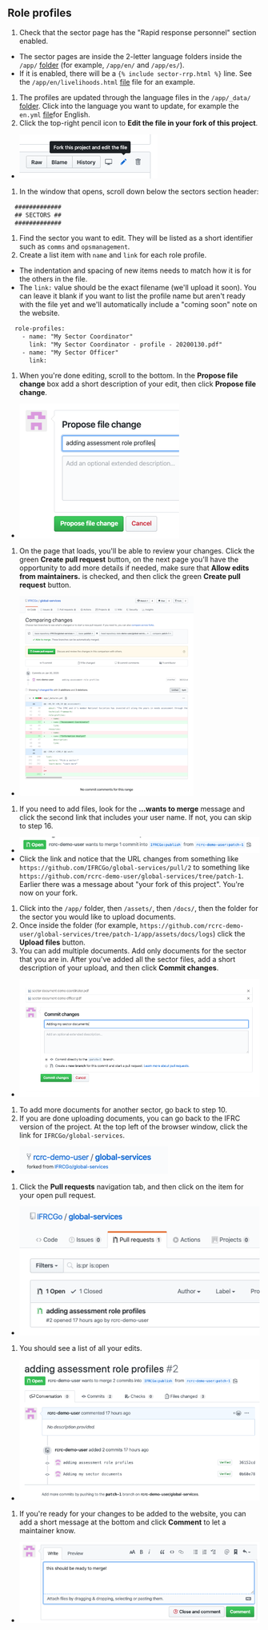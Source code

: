 ## Role profiles

1. Check that the sector page has the "Rapid response personnel" section enabled.
  - The sector pages are inside the 2-letter language folders inside the `/app/` [folder](https://github.com/IFRCGo/global-services/tree/publish/app) (for example, `/app/en/` and `/app/es/`).
  - If it is enabled, there will be a `{% include sector-rrp.html %}` line. See the `/app/en/livelihoods.html` [file](https://github.com/IFRCGo/global-services/blob/publish/app/en/livelihoods.html#L8) file for an example.
1. The profiles are updated through the language files in the `/app/_data/` [folder](https://github.com/IFRCGo/global-services/tree/publish/app/_data). Click into the language you want to update, for example the `en.yml` [file](https://github.com/IFRCGo/global-services/blob/publish/app/_data/en.yml)for English.
1. Click the top-right pencil icon to **Edit the file in your fork of this project**.
  - ![](https://raw.githubusercontent.com/IFRCGo/global-services/publish/contributing/img/GitHub--edit-the-file.png) 
1. In the window that opens, scroll down below the sectors section header: 
```plain
  #############
  ## SECTORS ##
  #############
```
1. Find the sector you want to edit. They will be listed as a short identifier such as `comms` and `opsmanagement`. 
1. Create a list item with `name` and `link` for each role profile.
  - The indentation and spacing of new items needs to match how it is for the others in the file.
  - The `link:` value should be the exact filename (we'll upload it soon). You can leave it blank if you want to list the profile name but aren't ready with the file yet and we'll automatically include a "coming soon" note on the website.
  ```plain
    role-profiles:
      - name: "My Sector Coordinator"
        link: "My Sector Coordinator - profile - 20200130.pdf"
      - name: "My Sector Officer"
        link: 
  ```
1. When you're done editing, scroll to the bottom. In the **Propose file change** box add a short description of your edit, then click **Propose file change**.
  - ![](https://raw.githubusercontent.com/IFRCGo/global-services/publish/contributing/img/GitHub--propose-file-change.png)   
1. On the page that loads, you'll be able to review your changes. Click the green **Create pull request** button, on the next page you'll have the opportunity to add more details if needed, make sure that **Allow edits from maintainers.** is checked, and then click the green **Create pull request** button.
  - ![](https://raw.githubusercontent.com/IFRCGo/global-services/publish/contributing/img/GitHub--comparing-changes.png) 
1. If you need to add files, look for the **...wants to merge** message and click the second link that includes your user name. If not, you can skip to step 16.
 - ![](https://raw.githubusercontent.com/IFRCGo/global-services/publish/contributing/img/GitHub--merge-locations.png)  
 - Click the link and notice that the URL changes from something like `https://github.com/IFRCGo/global-services/pull/2` to something like `https://github.com/rcrc-demo-user/global-services/tree/patch-1`. Earlier there was a message about "your fork of this project". You're now on your fork.
1. Click into the `/app/` folder, then `/assets/`, then `/docs/`, then the folder for the sector you would like to upload documents.
1. Once inside the folder (for example, `https://github.com/rcrc-demo-user/global-services/tree/patch-1/app/assets/docs/logs`) click the **Upload files** button.
1. You can add multiple documents. Add only documents for the sector that you are in. After you've added all the sector files, add a short description of your upload, and then click **Commit changes**.
 - ![](https://raw.githubusercontent.com/IFRCGo/global-services/publish/contributing/img/GitHub--add-files.png)  
1. To add more documents for another sector, go back to step 10.
1. If you are done uploading documents, you can go back to the IFRC version of the project. At the top left of the browser window, click the link for `IFRCGo/global-services`.
 - ![](https://raw.githubusercontent.com/IFRCGo/global-services/publish/contributing/img/GitHub--fork-navigation.png)   
1. Click the **Pull requests** navigation tab, and then click on the item for your open pull request.
 - ![](https://raw.githubusercontent.com/IFRCGo/global-services/publish/contributing/img/GitHub--open-pull.png)  
1. You should see a list of all your edits.
 - ![](https://raw.githubusercontent.com/IFRCGo/global-services/publish/contributing/img/GitHub--two-commits.png) 
1. If you're ready for your changes to be added to the website, you can add a short message at the bottom and click **Comment** to let a maintainer know.
 - ![](https://raw.githubusercontent.com/IFRCGo/global-services/publish/contributing/img/GitHub--ready-to-merge.png) 
